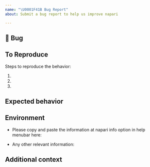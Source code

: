 ```yaml
---
name: "\U0001F41B Bug Report"
about: Submit a bug report to help us improve napari

---
```


## 🐛 Bug

<!-- A clear and concise description of what the bug is. -->

## To Reproduce

Steps to reproduce the behavior:

1.
2.
3.

<!-- If you have a code sample, error messages, stack traces, please provide it here as well -->

## Expected behavior

<!-- A clear and concise description of what you expected to happen. -->

## Environment

 - Please copy and paste the information at napari info option in help menubar here:

 - Any other relevant information:

## Additional context

<!-- Add any other context about the problem here. -->
